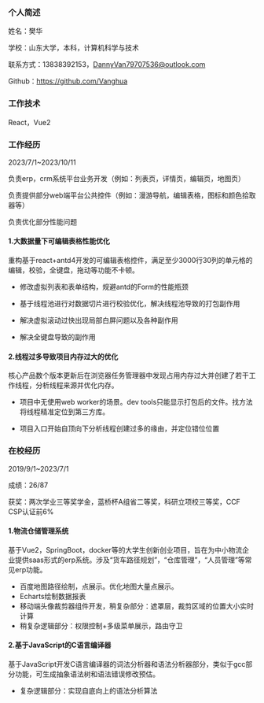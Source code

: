 ### 个人简述

姓名：樊华

学校：山东大学，本科，计算机科学与技术

联系方式：13838392153，DannyVan79707536@outlook.com

Github：https://github.com/Vanghua



### 工作技术

React，Vue2



### 工作经历

2023/7/1~2023/10/11

负责erp，crm系统平台业务开发（例如：列表页，详情页，编辑页，地图页）

负责提供部分web端平台公共控件（例如：漫游导航，编辑表格，图标和颜色拾取器等）

负责优化部分性能问题

#### 1.大数据量下可编辑表格性能优化

重构基于react+antd4开发的可编辑表格控件，满足至少3000行30列的单元格的编辑，校验，全键盘，拖动等功能不卡顿。

* 修改虚拟列表和表单结构，规避antd的Form的性能瓶颈

* 基于线程池进行对数据切片进行校验优化，解决线程池导致的打包副作用
* 解决虚拟滚动过快出现局部白屏问题以及各种副作用
* 解决全键盘导致的副作用

#### 2.线程过多导致项目内存过大的优化

核心产品数个版本更新后在浏览器任务管理器中发现占用内存过大并创建了若干工作线程，分析线程来源并优化内存。

* 项目中无使用web worker的场景。dev tools只能显示打包后的文件。找方法将线程精准定位到第三方库。

* 项目入口开始自顶向下分析线程创建过多的缘由，并定位错位位置



### 在校经历

2019/9/1~2023/7/1 

成绩：26/87

获奖：两次学业三等奖学金，蓝桥杯A组省二等奖，科研立项校三等奖，CCF CSP认证前6%

#### 1.物流仓储管理系统

基于Vue2，SpringBoot，docker等的大学生创新创业项目，旨在为中小物流企业提供saas形式的erp系统。涉及“货车路径规划”，“仓库管理”，“人员管理”等常见erp功能。

* 百度地图路径绘制，点展示。优化地图大量点展示。
* Echarts绘制数据报表
* 移动端头像裁剪器组件开发，稍复杂部分：遮罩层，裁剪区域的位置大小实时计算
* 稍复杂逻辑部分：权限控制+多级菜单展示，路由守卫

#### 2.基于JavaScript的C语言编译器

基于JavaScript开发C语言编译器的词法分析器和语法分析器部分，类似于gcc部分功能，可生成抽象语法树和语法错误修改预估。

* 复杂逻辑部分：实现自底向上的语法分析算法